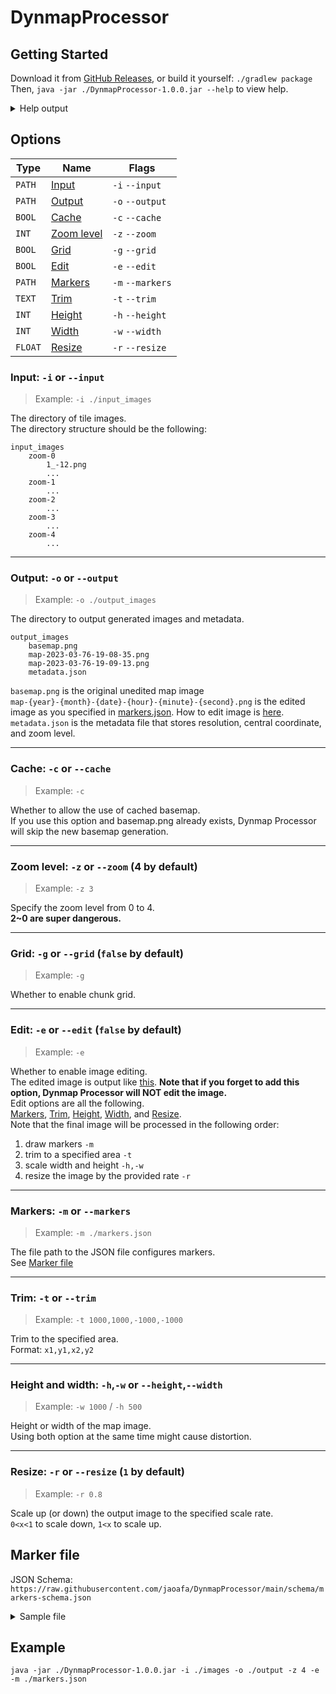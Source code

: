 # DynmapProcessor

## Getting Started
Download it from [GitHub Releases](https://github.com/jaoafa/DynmapProcessor/releases), or build it yourself: `./gradlew package`  
Then, `java -jar ./DynmapProcessor-1.0.0.jar --help` to view help.
<details>
    <summary>Help output</summary>  

```
Usage: main [OPTIONS]

  Welcome to Dynmap Processor.

  For more detailed information, please refer to
  https://github.com/jaoafa/DynmapProcessor#readme

Options:
  -i, --input PATH    The directory of tile images.
  -o, --output PATH   The directory to output generated images and metadata.
  -c, --cache         Whether to allow the use of cached basemap. (Skip
                      basemap generation from scratch)
  -z, --zoom INT      Specify the zoom level from 0 to 4 (4 by default)
  -g, --grid          Whether to enable chunk grid.
  -e, --edit          Whether to enable image editing.
  -m, --markers PATH  The file path to the JSON file that configures markers.
  -t, --trim TEXT     Trim to the specified area. Format: x1,y1,x2,y2
  -h, --height INT    Height of the map image. Using this with the width
                      option might cause distortion.
  -w, --width INT     Width of the map image. Using this with the height
                      option might cause distortion.
  -r, --resize FLOAT  Scale up (or down) the output image to the specified
                      scale rate. (0<x<1 to scale down, 1<x to scale up)
  --help              Show this message and exit
```
</details>

## Options
| Type    | Name                                                | Flags            |  
|---------|-----------------------------------------------------|------------------|  
| `PATH`  | [Input](#input--i-or---input)                       | `-i` `--input`   |  
| `PATH`  | [Output](#output--o-or---output)                    | `-o` `--output`  |  
| `BOOL`  | [Cache](#cache--c-or---cache)                       | `-c` `--cache`   |  
| `INT`   | [Zoom level](#zoom-level--z-or---zoom-4-by-default) | `-z` `--zoom`    |  
| `BOOL`  | [Grid](#grid--g-or---grid-false-by-default)         | `-g` `--grid`    |  
| `BOOL`  | [Edit](#edit--e-or---edit-false-by-default)         | `-e` `--edit`    |
| `PATH`  | [Markers](#markers--m-or---markers)                 | `-m` `--markers` |
| `TEXT`  | [Trim](#trim--t-or---trim)                          | `-t` `--trim`    |
| `INT`   | [Height](#height-and-width--h-w-or---height--width) | `-h` `--height`  |
| `INT`   | [Width](#height-and-width--h-w-or---height--width)  | `-w` `--width`   |
| `FLOAT` | [Resize](#resize--r-or---resize-1-by-default)       | `-r` `--resize`  |

### Input: `-i` or `--input`
> Example: `-i ./input_images`  

The directory of tile images.  
The directory structure should be the following:
```
input_images
    zoom-0
        1_-12.png
        ...
    zoom-1
        ...
    zoom-2
        ...
    zoom-3
        ...
    zoom-4
        ...
```

---

### Output: `-o` or `--output`
> Example: `-o ./output_images`

The directory to output generated images and metadata.
```
output_images
    basemap.png
    map-2023-03-76-19-08-35.png
    map-2023-03-76-19-09-13.png
    metadata.json
```
`basemap.png` is the original unedited map image  
`map-{year}-{month}-{date}-{hour}-{minute}-{second}.png` is the edited image as you specified in [markers.json](#marker-file). How to edit image is [here](#edit--e-or---edit-false-by-default).  
`metadata.json` is the metadata file that stores resolution, central coordinate, and zoom level.

---

### Cache: `-c` or `--cache`
> Example: `-c`

Whether to allow the use of cached basemap.  
If you use this option and basemap.png already exists, Dynmap Processor will skip the new basemap generation.

---

### Zoom level: `-z` or `--zoom` (4 by default)
> Example: `-z 3`

Specify the zoom level from 0 to 4.  
**2~0 are super dangerous.**

---

### Grid: `-g` or `--grid` (`false` by default)
> Example: `-g`

Whether to enable chunk grid.

---

### Edit: `-e` or `--edit` (`false` by default)
> Example: `-e`

Whether to enable image editing.  
The edited image is output like [this](#output--o-or---output).
**Note that if you forget to add this option, Dynmap Processor will NOT edit the image.**  
Edit options are all the following.  
[Markers](#markers--m-or---markers), [Trim](#trim--t-or---trim), [Height](#height-and-width--h-w-or---height--width), [Width](#height-and-width--h-w-or---height--width), and [Resize](#resize--r-or---resize-1-by-default).  
Note that the final image will be processed in the following order:  
1. draw markers `-m`  
2. trim to a specified area `-t`  
3. scale width and height `-h,-w`  
4. resize the image by the provided rate `-r`  

---

### Markers: `-m` or `--markers`
> Example: `-m ./markers.json`

The file path to the JSON file configures markers.  
See [Marker file](#marker-file)

---

### Trim: `-t` or `--trim`
> Example: `-t 1000,1000,-1000,-1000`

Trim to the specified area.  
Format: `x1,y1,x2,y2`

---

### Height and width: `-h`,`-w` or `--height`,`--width`
> Example: `-w 1000` / `-h 500`

Height or width of the map image.  
Using both option at the same time might cause distortion.

---

### Resize: `-r` or `--resize` (`1` by default)
> Example: `-r 0.8`

Scale up (or down) the output image to the specified scale rate.  
`0<x<1` to scale down, `1<x` to scale up.

## Marker file
JSON Schema: `https://raw.githubusercontent.com/jaoafa/DynmapProcessor/main/schema/markers-schema.json`
<details>
    <summary>Sample file</summary>

```json
{
  "markers": [
    {
      "type": "Area",
      "name": "yuuaCity",
      "coordinates": [
        {
          "x": 1070,
          "y": -1873
        },
        {
          "x": 1070,
          "y": -1764
        },
        {
          "x": 704,
          "y": -1764
        },
        {
          "x": 704,
          "y": -1430
        },
        {
          "x": 1362,
          "y": -1873
        },
        {
          "x": 1362,
          "y": -1430
        }
      ],
      "color": {
        "r": 231,
        "g": 214,
        "b": 243
      },
      "overlay": {
        "r": 231,
        "g": 214,
        "b": 243,
        "a": 100
      }
    },
    {
      "type": "Line",
      "name": "Sample Line",
      "coordinates": [
        {
          "x": 511,
          "y": -511
        },
        {
          "x": -511,
          "y": 511
        }
      ],
      "color": {
        "r": 255,
        "g": 161,
        "b": 38
      },
      "overlay": {
        "r": 255,
        "g": 161,
        "b": 38,
        "a": 100
      }
    },
    {
      "type": "Circle",
      "name": "Sample Circle",
      "radius": 100,
      "coordinates": [
        {
          "x": 0,
          "y": 31
        }
      ],
      "color": {
        "r": 187,
        "g": 200,
        "b": 230
      },
      "overlay": {
        "r": 187,
        "g": 200,
        "b": 230,
        "a": 100
      }
    }
  ]
}
```
</details>


## Example
`java -jar ./DynmapProcessor-1.0.0.jar -i ./images -o ./output -z 4 -e -m ./markers.json`
